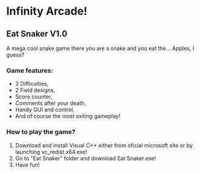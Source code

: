 # Infinity Arcade!
## Eat Snaker V1.0
A mega cool snake game there you are a snake and you eat the... Apples, I guess?
### Game features:
- 3 Difficulties,
- 2 Field designs,
- Score counter,
- Comments after your death,
- Handy GUI and control,
- And of course the most exiting gameplay!
### How to play the game?
1. Download and install Visual C++ either from oficial microsoft site or by launching vc_redist.x64.exe!
2. Go to "Eat Snaker" folder and download Eat Snaker.exe!
3. Have fun!